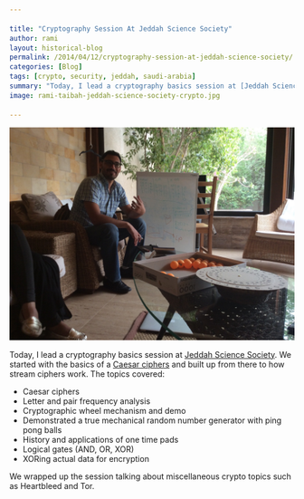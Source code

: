 ```yaml
---

title: "Cryptography Session At Jeddah Science Society"
author: rami
layout: historical-blog 
permalink: /2014/04/12/cryptography-session-at-jeddah-science-society/
categories: [Blog]
tags: [crypto, security, jeddah, saudi-arabia]
summary: "Today, I lead a cryptography basics session at [Jeddah Science Society](http://thesciencesociety.com/). We started with the basics of a [Caesar ciphers](http://en.wikipedia.org/wiki/Caesar_cipher) and built up from there to how stream ciphers work. The topics covered:"
image: rami-taibah-jeddah-science-society-crypto.jpg

---
```


![Crypto in jeddah science society](/assets/images/content/blog/rami-taibah-jeddah-science-society-crypto.jpg)

Today, I lead a cryptography basics session at [Jeddah Science Society](http://thesciencesociety.com/). We started with the basics of a [Caesar ciphers](http://en.wikipedia.org/wiki/Caesar_cipher) and built up from there to how stream ciphers work. The topics covered:

  * Caesar ciphers
  * Letter and pair frequency analysis
  * Cryptographic wheel mechanism and demo
  * Demonstrated a true mechanical random number generator with ping pong balls
  * History and applications of one time pads
  * Logical gates (AND, OR, XOR)
  * XORing actual data for encryption

We wrapped up the session talking about miscellaneous crypto topics such as Heartbleed and Tor.
